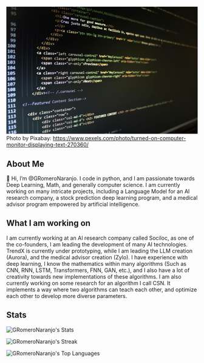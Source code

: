 ![Photo by Pixabay](pexels-pixabay-270360.jpg)
Photo by Pixabay: https://www.pexels.com/photo/turned-on-computer-monitor-displaying-text-270360/

## About Me

👋 Hi, I’m @GRomeroNaranjo. I code in python, and I am passionate towards Deep Learning, Math, and generally computer science. I am currently working on many intricate projects, including a Language Model for an AI research company, a stock prediction deep learning program, and a medical advisor program empowered by artificial intelligence. 

## What I am working on

I am currently working at an AI research company called Sociloc, as one of the co-founders, I am leading the development of many AI technologies. TrendX is currently under prototyping, while I am leading the LLM creation (Aurora), and the medical advisor creation (Zylo). I have experience with deep learning, I know the mathematics within many algorithms (Such as CNN, RNN, LSTM, Transformers, FNN, GAN, etc.), and I also have a lot of creativity towards new implementations of these algorithms. I am also currently working on some research for an algorithm I call CSN. It implements a way where two algorithms can teach each other, and optimize each other to develop more diverse parameters.

## Stats

![GRomeroNaranjo's Stats](https://github-readme-stats.vercel.app/api?username=GRomeroNaranjo&theme=radical&show_icons=true&hide_border=true&count_private=true)

![GRomeroNaranjo's Streak](https://github-readme-streak-stats.herokuapp.com/?user=GRomeroNaranjo&theme=radical&hide_border=true)

![GRomeroNaranjo's Top Languages](https://github-readme-stats.vercel.app/api/top-langs/?username=GRomeroNaranjo&theme=radical&show_icons=true&hide_border=true&layout=compact)

